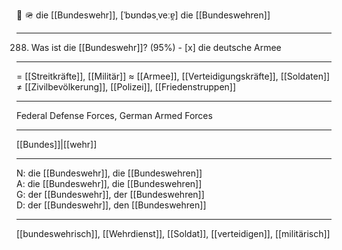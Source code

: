 🔴 🪖 die [[Bundeswehr]], [ˈbʊndəsˌveːɐ̯]
die [[Bundeswehren]]

---
288. Was ist die [[Bundeswehr]]? (95%)
	- [x] die deutsche Armee

---
= [[Streitkräfte]], [[Militär]]
≈ [[Armee]], [[Verteidigungskräfte]], [[Soldaten]]
≠ [[Zivilbevölkerung]], [[Polizei]], [[Friedenstruppen]]

---
Federal Defense Forces, German Armed Forces

---
[[Bundes]]|[[wehr]]

---
N: die [[Bundeswehr]], die [[Bundeswehren]]  
A: die [[Bundeswehr]], die [[Bundeswehren]]  
G: der [[Bundeswehr]], der [[Bundeswehren]]  
D: der [[Bundeswehr]], den [[Bundeswehren]]  

---
[[bundeswehrisch]], [[Wehrdienst]], [[Soldat]], [[verteidigen]], [[militärisch]]